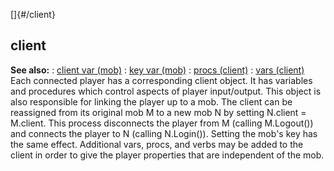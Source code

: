 []{#/client}
## client
**See also:**
:   [client var (mob)](#/mob/var/client)
:   [key var (mob)](#/mob/var/key)
:   [procs (client)](#/client/proc)
:   [vars (client)](#/client/var)
Each connected player has a corresponding client object. It has
variables and procedures which control aspects of player input/output.
This object is also responsible for linking the player up to a mob.
The client can be reassigned from its original mob M to a new mob N by
setting N.client = M.client. This process disconnects the player from M
(calling M.Logout()) and connects the player to N (calling N.Login()).
Setting the mob\'s key has the same effect.
Additional vars, procs, and verbs may be added to the client in order to
give the player properties that are independent of the mob.